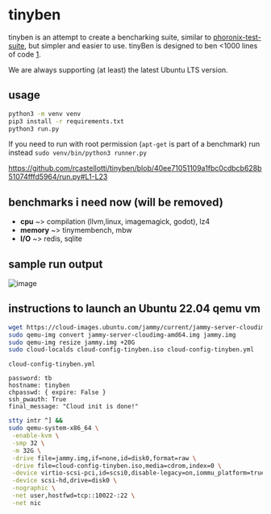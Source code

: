 # tinyben

tinyben is an attempt to create a bencharking suite, similar to [phoronix-test-suite](https://www.phoronix-test-suite.com/), but simpler and easier to use. tinyBen is designed to ben <1000 lines of code [1](https://github.com/geohot/minikeyvalue).

We are always supporting (at least) the latest Ubuntu LTS version.

## usage

```bash
python3 -m venv venv
pip3 install -r requirements.txt
python3 run.py 
```
If you need to run with root permission (`apt-get` is part of a benchmark) run instead `sudo venv/bin/python3 runner.py`

https://github.com/rcastellotti/tinyben/blob/40ee71051109a1fbc0cdbcb628b51074fffd5964/run.py#L1-L23
## benchmarks i need now (will be removed)

+ __cpu__ ~> compilation (llvm,linux, imagemagick, godot), lz4
+ __memory__ ~> tinymembench, mbw
+ __I/O__ ~> redis, sqlite


## sample run output

![image](https://github.com/rcastellotti/tinyben/assets/43064224/004ce34b-a4f8-4b40-99f9-7d103813182d)

## instructions to launch an Ubuntu 22.04 qemu vm
```bash
wget https://cloud-images.ubuntu.com/jammy/current/jammy-server-cloudimg-amd64.img
sudo qemu-img convert jammy-server-cloudimg-amd64.img jammy.img
sudo qemu-img resize jammy.img +20G
sudo cloud-localds cloud-config-tinyben.iso cloud-config-tinyben.yml
```

`cloud-config-tinyben.yml`
```
password: tb
hostname: tinyben
chpasswd: { expire: False }
ssh_pwauth: True
final_message: "Cloud init is done!"
```

```bash
stty intr ^] &&
sudo qemu-system-x86_64 \
 -enable-kvm \
 -smp 32 \
 -m 32G \
 -drive file=jammy.img,if=none,id=disk0,format=raw \
 -drive file=cloud-config-tinyben.iso,media=cdrom,index=0 \
 -device virtio-scsi-pci,id=scsi0,disable-legacy=on,iommu_platform=true \
 -device scsi-hd,drive=disk0 \
 -nographic \
 -net user,hostfwd=tcp::10022-:22 \
 -net nic 

```
